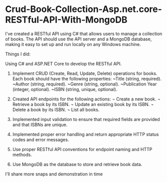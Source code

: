 # Crud-Book-Collection-Asp.net.core-RESTful-API-With-MongoDB

 I've created a RESTful API using C# that allows users to manage a collection of books. The API should use the API server and a MongoDB database, making it easy to set up and run locally on any Windows machine.

Things I did:

Using  C# and ASP.NET Core to develop the RESTful API.
1. Implement CRUD (Create, Read, Update, Delete) operations for books. Each book should have the following properties:
~Title (string, required).
~Author (string, required).
~Genre (string, optional).
~Publication Year (integer, optional).
~ISBN (string, unique, optional).

2. Created API endpoints for the following actions:
¬ Create a new book.
¬  Retrieve a book by its ISBN.
¬  Update an existing book by its ISBN.
¬  Delete a book by its ISBN.
¬  List all books.

3. Implemented input validation to ensure that required fields are provided and that ISBNs are unique.
4. Implemented proper error handling and return appropriate HTTP status codes and error messages.
5. Use proper RESTful API conventions for endpoint naming and HTTP methods.
6. Use MongoDB as the database to store and retrieve book data.

I'll share more snaps and demonstration in time

